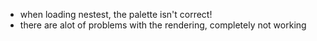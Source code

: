 - when loading nestest, the palette isn't correct!
- there are alot of problems with the rendering, completely not working
